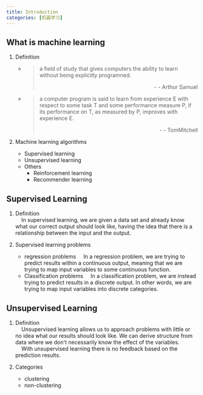 ```yaml
---
title: Introduction
categories: [机器学习]
---
```


What is machine learning
---
1. Definition
   * > a field of study that gives computers the ability to learn without being explicitly programned.
     > <div style="text-align: right">- - Arthur Samuel</div>
   * > a computer program is said to learn from experience E with respect to some task T and some performance measure P, if its performance on T, as measured by P, improves with experience E.
     > <div style="text-align: right">- - TomMitchell</div>
   
2. Machine learning algorithms
   * Supervised learning
   * Unsupervised learning
   * Others
     * Reinforcement learning
     * Recommender learning

Supervised Learning
---
1. Definition<br/>
&nbsp;&nbsp;&nbsp;&nbsp;In supervised learning, we are given a data set and already know what our correct output should look like, having the idea that there is a relationship between the input and the output.

2. Supervised learning problems
   * regression problems
   &nbsp;&nbsp;&nbsp;&nbsp;In a regression problem, we are trying to predict results within a continuous output, meaning that we are trying to map input variables to some continuous function. 
   * Classification problems
   &nbsp;&nbsp;&nbsp;&nbsp;In a classification problem, we are instead trying to predict results in a discrete output. In other words, we are trying to map input variables into discrete categories.

Unsupervised  Learning
---
1. Definition<br/>
&nbsp;&nbsp;&nbsp;&nbsp;Unsupervised learning allows us to approach problems with little or no idea what our results should look like. We can derive structure from data where we don't necessarily know the effect of the variables.<br/>
&nbsp;&nbsp;&nbsp;&nbsp;With unsupervised learning there is no feedback based on the prediction results.

2. Categories
   * clustering
   * non-clustering
